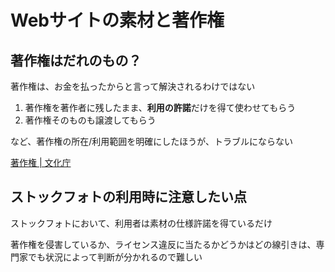 # Webサイトの素材と著作権

## 著作権はだれのもの？

著作権は、お金を払ったからと言って解決されるわけではない

1. 著作権を著作者に残したまま、**利用の許諾**だけを得て使わせてもらう
2. 著作権そのものも譲渡してもらう

など、著作権の所在/利用範囲を明確にしたほうが、トラブルにならない

[著作権 | 文化庁](https://www.bunka.go.jp/seisaku/chosakuken/)

## ストックフォトの利用時に注意したい点

ストックフォトにおいて、利用者は素材の仕様許諾を得ているだけ

著作権を侵害しているか、ライセンス違反に当たるかどうかはどの線引きは、専門家でも状況によって判断が分かれるので難しい
